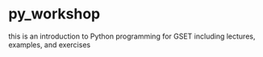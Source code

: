 # py_workshop
this is an introduction to Python programming for GSET including lectures, examples, and exercises
